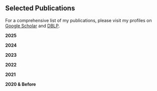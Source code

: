## Selected Publications
For a comprehensive list of my publications, please visit my profiles on [Google Scholar](https://scholar.google.com/citations?user=Mi0Zu3IAAAAJ&hl=en) and [DBLP](https://dblp.org/pid/65/7184.html).

**2025**

**2024**

**2023**

**2022**

**2021**

**2020 & Before**
